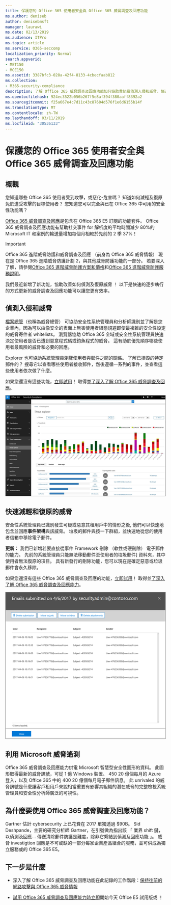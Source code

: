 ```yaml
---
title: 保護您的 Office 365 使用者安全與 Office 365 威脅調查及回應功能
ms.author: deniseb
author: denisebmsft
manager: laurawi
ms.date: 02/13/2019
ms.audience: ITPro
ms.topic: article
ms.service: O365-seccomp
localization_priority: Normal
search.appverid:
- MET150
- MOE150
ms.assetid: 3387bfc3-028a-42f4-8133-4cbecfaab812
ms.collection:
- M365-security-compliance
description: 了解 Office 365 威脅調查及回應功能如何協助貴組織偵測入侵和威脅，快速地降低，以及復原威脅。
ms.openlocfilehash: 924ec3522b056b267f5e8af394f380aaff8392a2
ms.sourcegitcommit: f25a667e4c7d11c43c87604d576f1e6d6155b14f
ms.translationtype: MT
ms.contentlocale: zh-TW
ms.lasthandoff: 03/11/2019
ms.locfileid: "30536133"
---
```

# <a name="keep-your-office-365-users-safe-with-office-365-threat-investigation-and-response-capabilities"></a>保護您的 Office 365 使用者安全與 Office 365 威脅調查及回應功能

## <a name="overview"></a>概觀

您知道哪些 Office 365 使用者受到攻擊，或惡化-危害嗎？ 知道如何減輕及復原免於遭受攻擊的目標使用者？ 您知道您可以完全與已在 Office 365 中可用的安全性功能嗎？ 
  
[Office 365 威脅調查及回應](office-365-ti.md)是包含在 Office 365 E5 訂閱的功能套件。 Office 365 威脅調查及回應功能有幫助社交事件 for 解析度的平均時間減少 80%的 Microsoft IT 和案例的輸送量增加每個月相較於先前的 2 季 37%！ 

> [!IMPORTANT]
> Office 365 進階威脅防護和威脅調查及回應 （前身為 Office 365 威脅情報） 現在是 Office 365 進階威脅防護計劃 2，與其他威脅防護功能的一部分。 若要深入了解，請參閱[Office 365 進階威脅防護方案和價格](https://products.office.com/exchange/advance-threat-protection)和[Office 365 進階威脅防護服務說明](https://docs.microsoft.com/office365/servicedescriptions/office-365-advanced-threat-protection-service-description)。
  
我們最近新增了新功能，協助改善如何偵測及復原威脅 ！ 以下是快速的逐步執行的方式更新的威脅調查及回應功能可以讓您更有效率。
  
## <a name="detect-intrusions-and-threats"></a>偵測入侵和威脅

[檔案總管](use-explorer-in-security-and-compliance.md)（也稱為威脅總管） 可協助安全性系統管理員和分析師識別並了解是您企業內，因為可以由像安全的表面上無害使用者組態規避即使最複雜的安全性設定的威脅寄件者 whitelists。 瀏覽器協助 Office 365 全域或安全性系統管理員快速決定使用者是否已遭到惡意程式碼或釣魚程式的威脅。 這有助於優先順序哪些使用者最風險的威脅和必要的回應。 
  
Explorer 也可協助系統管理員瀏覽使用者與郵件之間的關係。 了解已損毀的特定郵件的？ 搜尋它以查看哪些使用者接收郵件，然後遵循一系列的事件，並查看這些使用者依次做了什麼。

如果您還沒有這些功能，[立即試用](https://aka.ms/tryo365threatintel3)！ 取得並[了深入了解 Office 365 威脅調查及回應](https://aka.ms/readmoreabouto365threatintel)。
  
![在 Office 365 中，惡意程式碼系列的色彩編碼的威脅總管的螢幕擷取畫面](media/591338dd-252a-437d-b5f2-87aa42e74b0c.png)
  
## <a name="quickly-mitigate-and-recover-from-threats"></a>快速減輕和復原的威脅

安全性系統管理員已識別發生可疑或惡意其租用戶中的情形之後, 他們可以快速地包含並回應**事件架構**與該威脅。 垃圾的郵件與按一下群組，並快速地從您的使用者信箱中移除電子郵件。 
  
 **更新：** 我們已新增若要直接從事件 Framework 刪除 （軟性或硬刪除） 電子郵件的能力。 先前的系統管理員只能無法移動郵件至使用者的垃圾郵件] 資料夾，其中使用者無法復原的項目。 具有新發行的刪除功能，您可以現在是確定惡意或垃圾郵件會永久移除。 
  
如果您還沒有這些 Office 365 威脅調查及回應的功能，[立即試用](https://aka.ms/tryo365threatintel3)！ 取得並[了深入了解 Office 365 威脅調查及回應能力](https://aka.ms/readmoreabouto365threatintel)。
  
![事件修復工作的電子郵件清單的螢幕擷取畫面](media/9d8452d3-d8d2-4b26-81f9-76396e08dd17.png)
  
## <a name="leverage-the-threat-telemetry-of-microsoft"></a>利用 Microsoft 威脅遙測

Office 365 威脅調查及回應能力供電 Microsoft 智慧型安全性圖形的資料。 此圖形取得最新的威脅訊號，可從 1 億 Windows 裝置、 450 20 億個每月的 Azure 登入，以及 Office 365 中的 400 20 億個每月電子郵件訊息。 此 unrivaled 的威脅訊號是什麼讓客戶租用戶來說相當重要有影響其組織的潛在威脅的完整檢視系統管理員和安全性分析師廣泛的可視性。 
  
   
## <a name="why-use-office-365-threat-investigation-and-response-capabilities"></a>為什麼要使用 Office 365 威脅調查及回應功能？

Gartner 估計 cybersecurity 上已花費在 2017 單獨透過 $90B。 Sid Deshpande，主要的研究分析師 Gartner，在引號做為指出該 「 業界 shift 鍵，以偵測及回應... 傳送清除郵件防護是難度，除非它繫結到偵測及回應功能 」。 威脅 investigtion 回應是不可或缺的一部分每家企業產品組合的服務，並可供成為獨立服務或的 Office 365 E5。
  
## <a name="whats-next"></a>下一步是什麼

- 深入了解 Office 365 威脅調查及回應功能在此記錄的工作階段：[保持往前的網路攻擊與 Office 365 威脅情報](https://myignite.microsoft.com/videos/53723)
    
- [試用 Office 365 威脅調查及回應能力時立即](https://aka.ms/tryo365threatintel3)開始今天 Office E5 試用版或 ！ 
    

